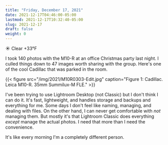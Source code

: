 ```yaml
---
title: "Friday, December 17, 2021"
date: 2021-12-17T04:46:00-05:00
lastmod: 2021-12-17T10:32:40-05:00
slug: 2021-12-17
draft: false
weight: 0
---
```


☀️ Clear +33°F

I took 140 photos with the M10-R at an office Christmas party last night. I culled things down to 47 images worth sharing with the group. Here's one of the cool Cadillac that was parked in the room.

{{< figure src="/img/2021/M10R0303-Edit.jpg" caption="Figure 1: Cadillac. Leica M10-R. 35mm Summilux-M FLE." >}}

I've been trying to use Lightroom Desktop (not Classic) but I don't think I can do it. It's fast, lightweight, and handles storage and backups and everything for me. Some days I don't feel like naming, managing, and dealing with files. On the other hand, I can never get comfortable with _not_ managing them. But mostly it's that Lightroom Classic does everything _except_ manage the actual photos. I need that more than I need the convenience.

It's like every morning I'm a completely different person.

[//]: # "Exported with love from a post written in Org mode"
[//]: # "- https://github.com/kaushalmodi/ox-hugo"
